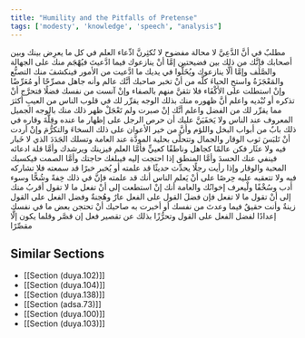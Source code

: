 ```yaml
---
title: "Humility and the Pitfalls of Pretense"
tags: ['modesty', 'knowledge', 'speech', "analysis"]
---
```


 مطلبٌ في أنَّ الدَّعِيَّ لا محالة مفضوح لا تُكثِرنَّ ادِّعاء العلم في كل ما يعرِض بينك وبين أصحابك فإنَّك من ذلك بين فضيحتين إمَّا أنْ ينازعوك فيما ادَّعيتَ فيُهْجَم منك على الجهالة والصَّلَف  وإمَّا ألَّا ينازعوك ويُخَلُّوا في يديك ما ادَّعيت من الأمور فينكشفَ منك التصنُّع والمَعْجَزَةُ  واستحِ الحياءَ كلَّه من أنْ تخبر صاحبك أنَّك عالم وأنه جاهل مصرِّحًا أو مُعَرِّضًا  وإنْ استطلت على الأكْفَاء فلا تثقنَّ منهم بالصفاء  وإنْ آنست من نفسك فضلًا فتحرَّج أنْ تذكره أو تُبْديه واعلم أنَّ ظهوره منك بذلك الوجه يقرِّر لك في قلوب الناس من العيبِ أكثرَ مما يقرِّر لك من الفضل  واعلم أنَّك إنْ صبرت ولم تَعْجَلْ ظهر ذلك منك بالوجه الجميل المعروف عند الناس  ولا يَخفَيَنَّ عليك أن حرص الرجل على إظهار ما عنده وقِلَّةَ وقاره في ذلك بابٌ من أبواب البخل واللؤم  وأنَّ من خير الأعوان على ذلك السخاءَ والتكرُّمَ  وإنْ أردت أنْ تَلبَسَ ثوب الوقار والجمال وتتحلَّى بحلية المودَّة عند العامة وتسلك الجَدَدَ الذي لا خَبار فيه ولا عثَار فكن عالمًا كجاهل وناطقًا كعييٍّ  فأمَّا العلم فيزينك ويرشدك وأمَّا قلة ادعائه فينفي عنك الحسدَ وأمَّا المنطق إذا احتجت إليه فيبلغك حاجتك وأمَّا الصمت فيكسبك المحبة والوقار  وإذا رأيت رجلًا يحدِّث حديثًا قد علمته أو يُخبر خبرًا قد سمعته فلا تشاركه فيه ولا تتعقبه عليه حِرصًا على أنْ يَعلم الناس أنك قد علمته فإنَّ في ذلك خِفةً وشُحًّا وسوء أدب وسُخْفًا  ولْيعرف إخوانُك والعامة أنك إنْ استطعت إلى أنْ تفعل ما لا تقول أقربُ منك إلى أنْ تقول ما لا تفعل  فإن فضلَ القول على الفعل عارٌ وهُجنةٌ وفضل الفعل على القول زينةٌ  وأنت حقيقٌ فيما وعدتَ من نفسك أو أخبرت به صاحبك أنْ تحتجن بعض ما في نفسك إعدادًا لفضل الفعل على القول وتحرُّزًا بذلك عن تقصير فعل إن قصَّر وقلما يكون إلَّا مقصِّرًا

## Similar Sections
- [[Section (duya.102)]]
 - [[Section (duya.104)]]
 - [[Section (duya.138)]]
 - [[Section (adsa.73)]]
 - [[Section (duya.100)]]
 - [[Section (duya.103)]]
